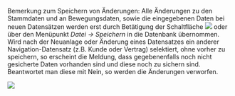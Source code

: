 Bemerkung zum Speichern von Änderungen: Alle Änderungen zu den Stammdaten  und an Bewegungsdaten, sowie die eingegebenen Daten bei neuen Datensätzen werden erst durch Betätigung der Schaltfläche  ![](http://xpecto.github.io/docs/img/img_1431534106746.png) oder über den Menüpunkt *Datei → Speichern* in die Datenbank übernommen. 
Wird nach der Neuanlage oder Änderung eines Datensatzes ein anderer Navigation-Datensatz (z.B. Kunde oder Vertrag) selektiert, ohne vorher zu speichern, so erscheint die Meldung, dass gegebenenfalls noch nicht gesicherte Daten vorhanden sind und diese noch zu sichern sind. Beantwortet man diese mit Nein,  so werden die Änderungen verworfen. 

![](http://xpecto.github.io/docs/img/img_1425889416455.png)